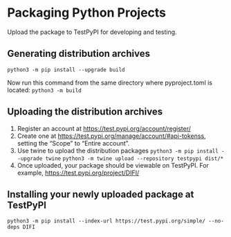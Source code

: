 # Packaging Python Projects

Upload the package to TestPyPI for developing and testing. 

## Generating distribution archives

`python3 -m pip install --upgrade build`

Now run this command from the same directory where pyproject.toml is located:
`python3 -m build`

## Uploading the distribution archives

1. Register an account at https://test.pypi.org/account/register/
2. Create one at https://test.pypi.org/manage/account/#api-tokenss, setting the “Scope” to “Entire account”.
3. Use twine to upload the distribution packages
     `python3 -m pip install --upgrade twine`
    `python3 -m twine upload --repository testpypi dist/*`
4. Once uploaded, your package should be viewable on TestPyPI. For example, https://test.pypi.org/project/DIFI/

## Installing your newly uploaded package at TestPyPI

`python3 -m pip install --index-url https://test.pypi.org/simple/ --no-deps DIFI`

